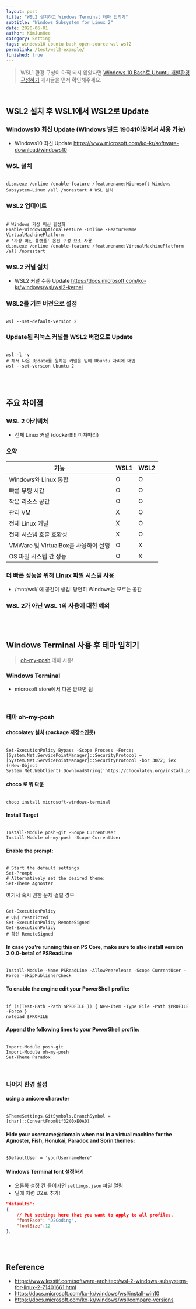 ```yaml
---
layout: post
title: "WSL2 설치하고 Windows Terminal 테마 입히기"
subtitle: "Windows Subsystem for Linux 2"
date: 2020-06-01
author: KimJunHee
category: Setting
tags: windows10 ubuntu bash open-source wsl wsl2
permalink: /test/wsl2-example/
finished: true
---
```


> WSL1 환경 구성이 아직 되지 않았다면 [Windows 10 Bash로 Ubuntu 개발환경 구성하기](http://localhost:4000//setting/2019/05/07/wsl/) 게시글을 먼저 확인해주세요.


<br/>

## WSL2 설치 후 WSL1에서 WSL2로 Update

### Windows10 최신 Update (Windows 빌드 19041이상에서 사용 가능)
- Windows10 최신 Update <https://www.microsoft.com/ko-kr/software-download/windows10>

### WSL 설치
<pre class="language-powershell command-line" data-prompt="PS C:\Users\KimJunHee>"><code>
dism.exe /online /enable-feature /featurename:Microsoft-Windows-Subsystem-Linux /all /norestart # WSL 설치
</code></pre>

### WSL2 업데이트
<pre class="language-powershell command-line" data-prompt="PS C:\Users\KimJunHee>"><code>
# Windows 가상 머신 활성화
Enable-WindowsOptionalFeature -Online -FeatureName VirtualMachinePlatform
# '가상 머신 플랫폼' 옵션 구성 요소 사용
dism.exe /online /enable-feature /featurename:VirtualMachinePlatform /all /norestart
</code></pre>

### WSL2 커널 설치
- WSL2 커널 수동 Update <https://docs.microsoft.com/ko-kr/windows/wsl/wsl2-kernel>

### WSL2를 기본 버전으로 설정
<pre class="language-powershell command-line" data-prompt="PS C:\Users\KimJunHee>"><code>
wsl --set-default-version 2
</code></pre>


### Update된 리눅스 커널들 WSL2 버전으로 Update
<pre class="language-powershell command-line" data-prompt="PS C:\Users\KimJunHee>"><code>
wsl -l -v
# 해서 나온 Update를 원하는 커널을 밑에 Ubuntu 자리에 대입
wsl --set-version Ubuntu 2
</code></pre>



<br/><br/>

## 주요 차이점

### WSL 2 아키텍처
* 전체 Linux 커널 (docker!!!!! 미쳐따리)

### 요약

기능 | WSL1 | WSL2
---------|----------|---------
Windows와 Linux 통합 | O | O
빠른 부팅 시간 | O | O
작은 리소스 공간 | O | O
관리 VM | X | O
전체 Linux 커널 | X | O
전체 시스템 호출 호환성 | X | O
VMWare 및 VirtualBox를 사용하여 실행 | O | X
OS 파일 시스템 간 성능 | O | X


### 더 빠른 성능을 위해 Linux 파일 시스템 사용
* /mnt/wsl/ 에 공간이 생김! 당연히 Windows는 모르는 공간

### WSL 2가 아닌 WSL 1의 사용에 대한 예외




<br/><br/>

## Windows Terminal 사용 후 테마 입히기
> [oh-my-posh](https://github.com/JanDeDobbeleer/oh-my-posh#prerequisites) 테마 사용!


### Windows Terminal
* microsoft store에서 다운 받으면 됨


<br/>

### 테마 oh-my-posh
#### chocolatey 설치 (package 저장소인듯)
<pre class="language-powershell command-line" data-prompt="PS C:\Users\KimJunHee>"><code>
Set-ExecutionPolicy Bypass -Scope Process -Force; [System.Net.ServicePointManager]::SecurityProtocol = [System.Net.ServicePointManager]::SecurityProtocol -bor 3072; iex ((New-Object System.Net.WebClient).DownloadString('https://chocolatey.org/install.ps1'))
</code></pre>

#### choco 로 뭐 다운
<pre class="language-powershell command-line" data-prompt="PS C:\Users\KimJunHee>"><code>
choco install microsoft-windows-terminal
</code></pre>

#### Install Target
<pre class="language-powershell command-line" data-prompt="PS C:\Users\KimJunHee>"><code>
Install-Module posh-git -Scope CurrentUser
Install-Module oh-my-posh -Scope CurrentUser
</code></pre>


#### Enable the prompt:
<pre class="language-powershell command-line" data-prompt="PS C:\Users\KimJunHee>"><code>
# Start the default settings
Set-Prompt
# Alternatively set the desired theme:
Set-Theme Agnoster
</code></pre>

여기서 혹시 권한 문제 걸릴 경우

<pre class="language-powershell command-line" data-prompt="PS C:\Users\KimJunHee>"><code>
Get-ExecutionPolicy
# 아마 restricted
Set-ExecutionPolicy RemoteSigned
Get-ExecutionPolicy
# 확인 RemoteSigned
</code></pre>


#### In case you're running this on PS Core, make sure to also install version 2.0.0-beta1 of PSReadLine
<pre class="language-powershell command-line" data-prompt="PS C:\Users\KimJunHee>"><code>
Install-Module -Name PSReadLine -AllowPrerelease -Scope CurrentUser -Force -SkipPublisherCheck
</code></pre>

#### To enable the engine edit your PowerShell profile:
<pre class="language-powershell command-line" data-prompt="PS C:\Users\KimJunHee>"><code>
if (!(Test-Path -Path $PROFILE )) { New-Item -Type File -Path $PROFILE -Force }
notepad $PROFILE
</code></pre>

#### Append the following lines to your PowerShell profile:
<pre class="language-powershell command-line" data-prompt="PS C:\Users\KimJunHee>"><code>
Import-Module posh-git
Import-Module oh-my-posh
Set-Theme Paradox
</code></pre>


<br/>

### 나머지 환경 설정
#### using a unicore character
<pre class="language-powershell command-line" data-prompt="PS C:\Users\KimJunHee>"><code>
$ThemeSettings.GitSymbols.BranchSymbol = [char]::ConvertFromUtf32(0xE0A0)
</code></pre>

#### Hide your username@domain when not in a virtual machine for the Agnoster, Fish, Honukai, Paradox and Sorin themes:
<pre class="language-powershell command-line" data-prompt="PS C:\Users\KimJunHee>"><code>
$DefaultUser = 'yourUsernameHere'
</code></pre>


#### Windows Terminal font 설정하기
* 오른쪽 설정 칸 들어가면 `settings.json` 파일 열림
* 밑에 처럼 D2로 추가!

~~~json
"defaults":
{
    // Put settings here that you want to apply to all profiles.
    "fontFace": "D2Coding",
    "fontSize":12
},
~~~



<br/><br/>

## Reference
* <https://www.lesstif.com/software-architect/wsl-2-windows-subsystem-for-linux-2-71401661.html>
* <https://docs.microsoft.com/ko-kr/windows/wsl/install-win10>
* <https://docs.microsoft.com/ko-kr/windows/wsl/compare-versions>
